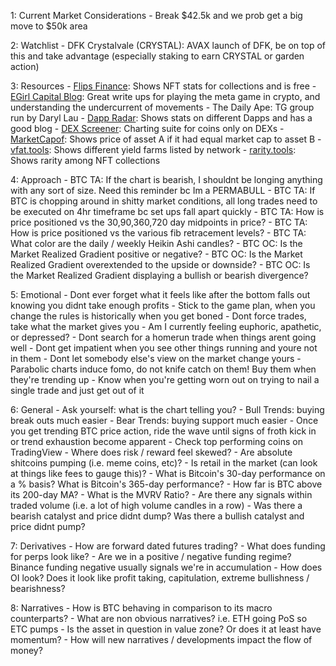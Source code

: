 1: Current Market Considerations
    - Break $42.5k and we prob get a big move to $50k area

2: Watchlist
    - DFK Crystalvale (CRYSTAL): AVAX launch of DFK, be on top of this and take advantage (especially staking to earn CRYSTAL or garden action)

3: Resources
    - [Flips Finance](https://www.flips.finance/): Shows NFT stats for collections and is free
    - [EGirl Capital Blog](https://www.egirlcapital.com/insights): Great write ups for playing the meta game in crypto, and understanding the undercurrent of movements
    - The Daily Ape: TG group run by Daryl Lau
    - [Dapp Radar](https://dappradar.com/): Shows stats on different Dapps and has a good blog
    - [DEX Screener](https://dexscreener.com/): Charting suite for coins only on DEXs
    - [MarketCapof](marketcapof.com): Shows price of asset A if it had equal market cap to asset B
    - [vfat.tools](https://vfat.tools/): Shows different yield farms listed by network
    - [rarity.tools](https://rarity.tools/): Shows rarity among NFT collections

4: Approach
    - BTC TA: If the chart is bearish, I shouldnt be longing anything with any sort of size. Need this reminder bc Im a PERMABULL
    - BTC TA: If BTC is chopping around in shitty market conditions, all long trades need to be executed on 4hr timeframe bc set ups fall apart quickly
    - BTC TA: How is price positioned vs the 30,90,360,720 day midpoints in price?
    - BTC TA: How is price positioned vs the various fib retracement levels?
    - BTC TA: What color are the daily / weekly Heikin Ashi candles?
    - BTC OC: Is the Market Realized Gradient positive or negative?
    - BTC OC: Is the Market Realized Gradient overextended to the upside or downside?
    - BTC OC: Is the Market Realized Gradient displaying a bullish or bearish divergence?

5: Emotional
    - Dont ever forget what it feels like after the bottom falls out knowing you didnt take enough profits
    - Stick to the game plan, when you change the rules is historically when you get boned
    - Dont force trades, take what the market gives you
    - Am I currently feeling euphoric, apathetic, or depressed?
    - Dont search for a homerun trade when things arent going well
    - Dont get impatient when you see other things running and youre not in them
    - Dont let somebody else's view on the market change yours
    - Parabolic charts induce fomo, do not knife catch on them! Buy them when they're trending up
    - Know when you're getting worn out on trying to nail a single trade and just get out of it

6: General
    - Ask yourself: what is the chart telling you?
    - Bull Trends: buying break outs much easier
    - Bear Trends: buying support much easier
    - Once you get trending BTC price action, ride the wave until signs of froth kick in or trend exhaustion become apparent
    - Check top performing coins on TradingView
    - Where does risk / reward feel skewed?
    - Are absolute shitcoins pumping (i.e. meme coins, etc)?
    - Is retail in the market (can look at things like fees to gauge this)?
    - What is Bitcoin's 30-day performance on a % basis? What is Bitcoin's 365-day performance?
    - How far is BTC above its 200-day MA?
    - What is the MVRV Ratio?
    - Are there any signals within traded volume (i.e. a lot of high volume candles in a row)
    - Was there a bearish catalyst and price didnt dump? Was there a bullish catalyst and price didnt pump?

7: Derivatives
    - How are forward dated futures trading?
    - What does funding for perps look like?
    - Are we in a positive / negative funding regime? Binance funding negative usually signals we're in accumulation
    - How does OI look? Does it look like profit taking, capitulation, extreme bullishness / bearishness?

8: Narratives
    - How is BTC behaving in comparison to its macro counterparts?
    - What are non obvious narratives? i.e. ETH going PoS so ETC pumps
    - Is the asset in question in value zone? Or does it at least have momentum?
    - How will new narratives / developments impact the flow of money?